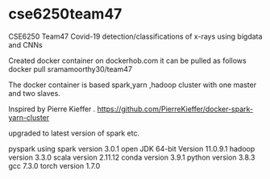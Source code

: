 # cse6250team47
CSE6250 Team47 Covid-19 detection/classifications of x-rays using bigdata and CNNs

Created docker container on dockerhob.com
it can be pulled as follows
docker pull sramamoorthy30/team47

The docker container is based spark,yarn ,hadoop cluster with one master and two slaves.

Inspired by Pierre Kieffer . https://github.com/PierreKieffer/docker-spark-yarn-cluster

upgraded to latest version of spark etc.

pyspark using spark version 3.0.1 
open JDK 64-bit Version 11.0.9.1
hadoop version 3.3.0 
scala version 2.11.12 
conda version 3.9.1 
python version 3.8.3 
gcc 7.3.0 
torch version 1.7.0

